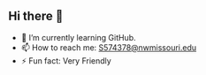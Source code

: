 ## Hi there 👋
- 🌱 I’m currently learning GitHub.
- 📫 How to reach me: S574378@nwmissouri.edu
- ⚡ Fun fact: Very Friendly
